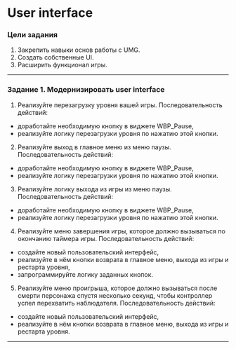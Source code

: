 # User interface

### Цели задания

1. Закрепить навыки основ работы с UMG.
2. Создать собственные UI.
3. Расширить функционал игры.

------

### Задание 1. Модернизировать user interface

1. Реализуйте перезагрузку уровня вашей игры. Последовательность действий:
- доработайте необходимую кнопку в виджете WBP_Pause,
- реализуйте логику перезагрузки уровня по нажатию этой кнопки.

2. Реализуйте выход в главное меню из меню паузы. Последовательность действий:
- доработайте необходимую кнопку в виджете WBP_Pause,
- реализуйте логику перезагрузки уровня по нажатию этой кнопки.

3. Реализуйте логику выхода из игры из меню паузы. Последовательность действий:
- доработайте необходимую кнопку в виджете WBP_Pause,
- реализуйте логику перезагрузки уровня по нажатию этой кнопки.

4. Реализуйте меню завершения игры, которое должно вызываться по окончанию таймера игры. Последовательность действий:
- создайте новый пользовательский интерфейс,
- реализуйте в нём кнопки возврата в главное меню, выхода из игры и рестарта уровня,
- запрограммируйте логику заданных кнопок.

5. Реализуйте меню проигрыша, которое должно вызываться после смерти персонажа спустя несколько секунд, чтобы контроллер успел перехватить наблюдателя. Последовательность действий:
- создайте новый пользовательский интерфейс,
- реализуйте в нём кнопки возврата в главное меню, выхода из игры и рестарта уровня.

------

